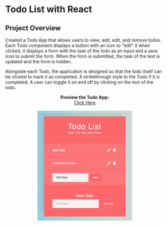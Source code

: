 # Todo List with React

## Project Overview

Created a Todo App that allows users to view, add, edit, and remove todos. Each Todo component displays a button with an icon to "edit" it when clicked, it displays a form with the task of the todo as an input and a save icon to submit the form. When the form is submitted, the task of the text is updated and the form is hidden.

Alongside each Todo, the application is designed so that the todo itself can be clicked to mark it as completed. A strikethrough style to the Todo if it is completed. A user can toggle it on and off by clicking on the text of the todo.

<p align="center">
  <b>Preview the Todo App:</b><br>
  <a href="https://elated-northcutt-6fe96d.netlify.app/">Click Here</a> 
  <br><br>
  <img src="docs/preview.png">
</p>

